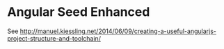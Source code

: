 # Angular Seed Enhanced

See http://manuel.kiessling.net/2014/06/09/creating-a-useful-angularjs-project-structure-and-toolchain/
